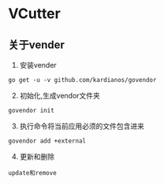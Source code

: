 # VCutter

## 关于vender

1. 安装vender

`go get -u -v github.com/kardianos/govendor`

2. 初始化,生成vendor文件夹

`govendor init`

3. 执行命令将当前应用必须的文件包含进来

`govendor add +external`

4. 更新和删除

`update和remove`